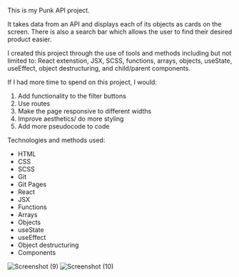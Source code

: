 This is my Punk API project.

It takes data from an API and displays each of its objects as cards on the screen. There is also a search bar which allows the user to find their desired product easier. 

I created this project through the use of tools and methods including but not limited to: React extenstion, JSX, SCSS, functions, arrays, objects, useState, useEffect, object destructuring, and child/parent components.

If I had more time to spend on this project, I would:
1. Add functionality to the filter buttons
2. Use routes
3. Make the page responsive to different widths
4. Improve aesthetics/ do more styling
5. Add more pseudocode to code

Technologies and methods used:
- HTML
- CSS
- SCSS
- Git
- Git Pages
- React
- JSX
- Functions
- Arrays
- Objects
- useState
- useEffect
- Object destructuring
- Components

![Screenshot (9)](https://user-images.githubusercontent.com/98832011/203293596-34b3c501-f25f-4f36-8096-470379ea277c.png)
![Screenshot (10)](https://user-images.githubusercontent.com/98832011/203293797-4bfa705f-0fa0-48d6-a4f5-94f8b3bc407f.png)
